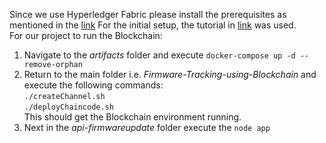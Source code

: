 Since we use Hyperledger Fabric please install the prerequisites as mentioned in the [link](https://hyperledger-fabric.readthedocs.io/en/latest/prereqs.html)
For the initial setup, the tutorial in [link](https://www.youtube.com/watch?v=SJTdJt6N6Ow&list=PLSBNVhWU6KjW4qo1RlmR7cvvV8XIILub6) was used.  
For our project to run the Blockchain:
1. Navigate to the _artifacts_ folder and execute ``docker-compose up -d --remove-orphan``
2. Return to the main folder i.e. _Firmware-Tracking-using-Blockchain_ and execute the following commands:  
   ``./createChannel.sh``   
   ``./deployChaincode.sh``  
This should get the Blockchain environment running.
3. Next in the _api-firmwareupdate_ folder execute the ``node app``